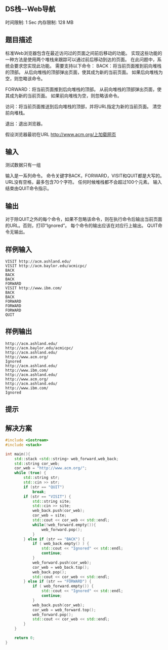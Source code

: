 ## DS栈--Web导航
时间限制: 1 Sec  内存限制: 128 MB

## 题目描述
标准Web浏览器包含在最近访问过的页面之间前后移动的功能。 实现这些功能的一种方法是使用两个堆栈来跟踪可以通过前后移动到达的页面。 在此问题中，系统会要求您实现此功能。
需要支持以下命令：
BACK：将当前页面推到前向堆栈的顶部。 从后向堆栈的顶部弹出页面，使其成为新的当前页面。 如果后向堆栈为空，则忽略该命令。

FORWARD：将当前页面推到后向堆栈的顶部。 从前向堆栈的顶部弹出页面，使其成为新的当前页面。 如果前向堆栈为空，则忽略该命令。

访问：将当前页面推送到后向堆栈的顶部，并将URL指定为新的当前页面。 清空前向堆栈。

退出：退出浏览器。

假设浏览器最初在URL http://www.acm.org/上加载网页

## 输入
测试数据只有一组

输入是一系列命令。 命令关键字BACK，FORWARD，VISIT和QUIT都是大写的。 URL没有空格，最多包含70个字符。 任何时候堆栈都不会超过100个元素。 输入结束由QUIT命令指示。

## 输出

对于除QUIT之外的每个命令，如果不忽略该命令，则在执行命令后输出当前页面的URL。否则，打印“Ignored”。 每个命令的输出应该在对应行上输出。 QUIT命令无输出。

## 样例输入
```text
VISIT http://acm.ashland.edu/
VISIT http://acm.baylor.edu/acmicpc/
BACK
BACK
BACK
FORWARD
VISIT http://www.ibm.com/
BACK
BACK
FORWARD
FORWARD
FORWARD
QUIT
```

## 样例输出
```text
http://acm.ashland.edu/
http://acm.baylor.edu/acmicpc/
http://acm.ashland.edu/
http://www.acm.org/
Ignored
http://acm.ashland.edu/
http://www.ibm.com/
http://acm.ashland.edu/
http://www.acm.org/
http://acm.ashland.edu/
http://www.ibm.com/
Ignored
```

## 提示

## 解决方案
```c++
#include <iostream>
#include <stack>

int main(){
    std::stack <std::string> web_forward,web_back;
    std::string cor_web;
    cor_web = "http://www.acm.org/";
    while (true) {
        std::string str;
        std::cin >> str;
        if (str == "QUIT")
            break;
        if (str == "VISIT") {
            std::string site;
            std::cin >> site;
            web_back.push(cor_web);
            cor_web = site;
            std::cout << cor_web << std::endl;
            while(!web_forward.empty()){
                web_forward.pop();
            }
        } else if (str == "BACK") {
            if ( web_back.empty() ) {
                std::cout << "Ignored" << std::endl;
                continue;
            }
            web_forward.push(cor_web);
            cor_web = web_back.top();
            web_back.pop();
            std::cout << cor_web << std::endl;
        } else if (str == "FORWARD") {
            if ( web_forward.empty()) {
                std::cout << "Ignored" << std::endl;
                continue;
            }
            web_back.push(cor_web);
            cor_web = web_forward.top();
            web_forward.pop();
            std::cout << cor_web << std::endl;
        }
    }

    return 0;
}
```